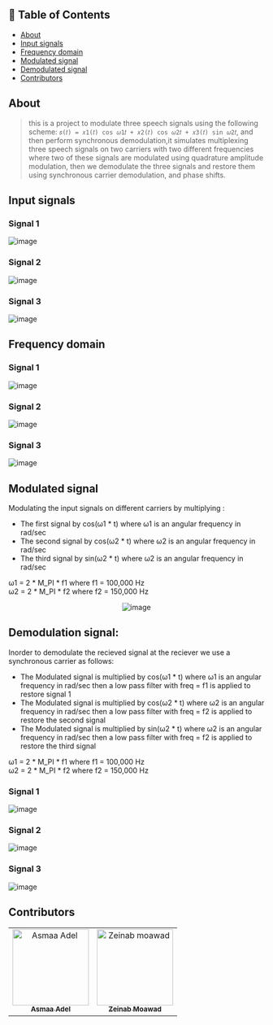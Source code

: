 ## 📝 Table of Contents

- [About](#about)
- [Input signals](#input)
- [Frequency domain](#freq)
- [Modulated signal](#modulated-signal)
- [Demodulated signal](#demodulated-signal)
- [Contributors](#Contributors)


## About <a name = "about"></a>
> this is a project to modulate three speech signals using the following scheme: `𝑠(𝑡) = 𝑥1(𝑡) cos 𝜔1𝑡 + 𝑥2(𝑡) cos 𝜔2𝑡 + 𝑥3(𝑡) sin 𝜔2𝑡`, and then perform synchronous demodulation,it simulates multiplexing three speech signals on two carriers with two different frequencies where two of these signals are modulated using quadrature amplitude modulation, then we demodulate the three signals and restore them using synchronous carrier demodulation, and phase shifts.

## Input signals <a name = "input"></a>
### Signal 1

![image](https://user-images.githubusercontent.com/88618793/210906353-d2033c6a-19d2-47b9-baec-c86171ee3e29.png)
      
### Signal 2

![image](https://user-images.githubusercontent.com/88618793/210906767-0a779312-2094-4eb7-b619-55ba7500e9b0.png)

### Signal 3

![image](https://user-images.githubusercontent.com/88618793/210906797-6fad20b7-1c7e-469e-b479-5a80e64d748e.png)


## Frequency domain <a name = "freq"></a>

### Signal 1
      
![image](https://user-images.githubusercontent.com/88618793/210906831-1063795c-34ad-4b4b-b88e-5f3f1907d717.png)

### Signal 2

![image](https://user-images.githubusercontent.com/88618793/210906882-091f14bb-0300-42a7-9c00-07fef32d20ab.png)

### Signal 3

![image](https://user-images.githubusercontent.com/88618793/210906913-fa9b15f5-a9fd-4dd2-b596-64b0f1fbb6a4.png)

## Modulated signal <a name = "modulated-signal"></a>

Modulating the input signals on different carriers by multiplying : 
- The first signal by cos(ω1 * t) where ω1 is an angular frequency in rad/sec
- The second signal by cos(ω2 * t) where ω2 is an angular frequency in rad/sec
- The third signal by sin(ω2 * t) where ω2 is an angular frequency in rad/sec

ω1 = 2 * M_PI * f1 where f1 = 100,000 Hz  \
ω2 = 2 * M_PI * f2 where f2 = 150,000 Hz

<div align='center'>

![image](https://user-images.githubusercontent.com/88618793/210905073-cd7bfb8b-3686-4e1b-ae9c-68141c15d5db.png)

</div>

## Demodulation signal: <a name = "demodulated-signal"></a>
Inorder to demodulate the recieved signal at the reciever we use a synchronous carrier as follows:
- The Modulated signal is multiplied by cos(ω1 * t) where ω1 is an angular frequency in rad/sec then a low pass filter with freq = f1 is applied to restore signal 1
- The Modulated signal is multiplied by cos(ω2 * t) where ω2 is an angular frequency in rad/sec then a low pass filter with freq = f2 is applied to restore the second signal
- The Modulated signal is multiplied by sin(ω2 * t) where ω2 is an angular frequency in rad/sec then a low pass filter with freq = f2 is applied to restore the third signal

ω1 = 2 * M_PI * f1 where f1 = 100,000 Hz  \
ω2 = 2 * M_PI * f2 where f2 = 150,000 Hz

### Signal 1
      
![image](https://user-images.githubusercontent.com/88618793/210907187-94d02e0b-afa7-4b80-afb5-985f351c8beb.png)
      
### Signal 2

![image](https://user-images.githubusercontent.com/88618793/210907205-3aba7459-7b1c-442d-8bb8-a8a4f36a051c.png)

### Signal 3

![image](https://user-images.githubusercontent.com/88618793/210907218-cdd05b81-ff9d-473b-8a3c-0e02e8bf4ac1.png)


## Contributors <a name = "Contributors"></a>

<table>
  <tr>
    <td align="center">
    <a href="https://github.com/asmaaadel0" target="_black">
    <img src="https://avatars.githubusercontent.com/u/88618793?s=400&u=886a14dc5ef5c205a8e51942efe9665ed8fd4717&v=4" width="150px;" alt="Asmaa Adel"/>
    <br />
    <sub><b>Asmaa Adel</b></sub></a>
    </td>
    <td align="center">
    <a href="https://github.com/zeinabmoawad" target="_black">
    <img src="https://avatars.githubusercontent.com/u/92188433?v=4" width="150px;" alt="Zeinab moawad"/>
    <br />
    <sub><b>Zeinab Moawad</b></sub></a>
    </td>
    
    
  </tr>
 </table>

